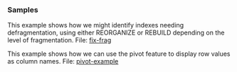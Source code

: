 ### Samples

This example shows how we might identify indexes needing defragmentation, using either REORGANIZE or REBUILD depending on the level of fragmentation. File: [fix-frag](SQL/fix-frag.sql)  

This example shows how we can use the pivot feature to display row values as column names. File: [pivot-example](SQL/pivot-example.sql)